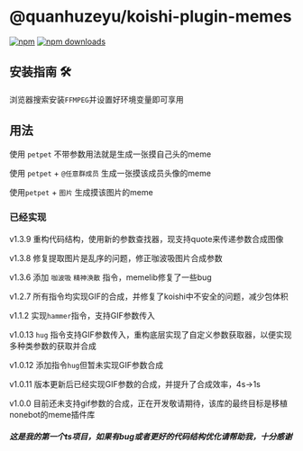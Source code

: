 # @quanhuzeyu/koishi-plugin-memes

[![npm](https://img.shields.io/npm/v/@quanhuzeyu/koishi-plugin-memes?style=flat-square)](https://www.npmjs.com/package/@quanhuzeyu/koishi-plugin-memes)
[![npm downloads](https://img.shields.io/npm/dm/@quanhuzeyu/koishi-plugin-memes)](https://www.npmjs.com/@quanhuzeyu/koishi-plugin-memes)

## 安装指南 🛠️

浏览器搜索安装`FFMPEG`并设置好环境变量即可享用

## 用法

使用 `petpet` 不带参数用法就是生成一张摸自己头的meme

使用 `petpet` + `@任意群成员` 生成一张摸该成员头像的meme

使用`petpet` + `图片` 生成摸该图片的meme

### 已经实现

v1.3.9 重构代码结构，使用新的参数查找器，现支持quote来传递参数合成图像

v1.3.8 修复提取图片是乱序的问题，修正咖波吸图片合成参数

v1.3.6 添加 `咖波吸` `精神涣散` 指令，memelib修复了一些bug

v1.2.7 所有指令均实现GIF的合成，并修复了koishi中不安全的问题，减少包体积

v1.1.2 实现`hammer`指令，支持GIF参数传入

v1.0.13 `hug` 指令支持GIF参数传入，重构底层实现了自定义参数获取器，以便实现多种类参数的获取并合成

v1.0.12 添加指令`hug`但暂未实现GIF参数合成

v1.0.11 版本更新后已经实现GIF参数的合成，并提升了合成效率，4s->1s

v1.0.0 目前还未支持gif参数的合成，正在开发敬请期待，该库的最终目标是移植nonebot的meme插件库

#### ***这是我的第一个ts项目，如果有bug或者更好的代码结构优化请帮助我，十分感谢***
